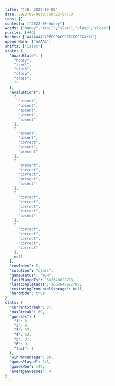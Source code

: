 ```yaml
---
title: "446: 2022-09-08"
date: 2022-09-08T07:50:22-07:00
tags: []
contests: ["2022-09-honey"]
words: ["honey","trail","slack","clasp","class"]
puzzles: [446]
hashes: ["AAAAAAACAPPCCPACCCCACCCCCXXXXX"]
openerHash: ["AAAAA"]
shifts: ["isibc"]
state: {
  "boardState": [
    "honey",
    "trail",
    "slack",
    "clasp",
    "class",
    ""
  ],
  "evaluations": [
    [
      "absent",
      "absent",
      "absent",
      "absent",
      "absent"
    ],
    [
      "absent",
      "absent",
      "correct",
      "absent",
      "present"
    ],
    [
      "present",
      "correct",
      "correct",
      "present",
      "absent"
    ],
    [
      "correct",
      "correct",
      "correct",
      "correct",
      "absent"
    ],
    [
      "correct",
      "correct",
      "correct",
      "correct",
      "correct"
    ],
    null
  ],
  "rowIndex": 5,
  "solution": "class",
  "gameStatus": "WIN",
  "lastPlayedTs": 1662648622788,
  "lastCompletedTs": 1662648622788,
  "restoringFromLocalStorage": null,
  "hardMode": true
}
stats: {
  "currentStreak": 37,
  "maxStreak": 69,
  "guesses": {
    "1": 0,
    "2": 9,
    "3": 37,
    "4": 52,
    "5": 37,
    "6": 9,
    "fail": 1
  },
  "winPercentage": 99,
  "gamesPlayed": 145,
  "gamesWon": 144,
  "averageGuesses": 4
}
---
```


<!-- more -->
